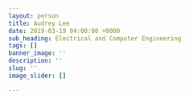 ```yaml
---
layout: person
title: Audrey Lee
date: 2019-03-19 04:00:00 +0000
sub_heading: Electrical and Computer Engineering
tags: []
banner_image: ''
description: ''
slug: ''
image_slider: []

---
```

